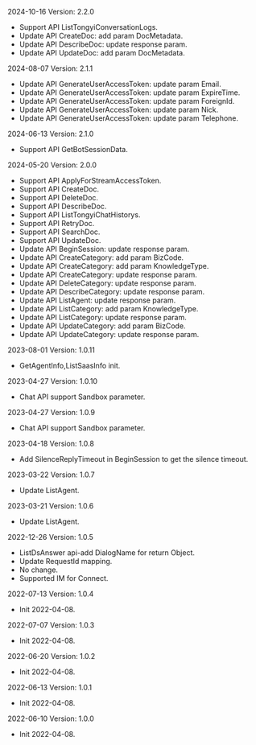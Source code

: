 2024-10-16 Version: 2.2.0
- Support API ListTongyiConversationLogs.
- Update API CreateDoc: add param DocMetadata.
- Update API DescribeDoc: update response param.
- Update API UpdateDoc: add param DocMetadata.


2024-08-07 Version: 2.1.1
- Update API GenerateUserAccessToken: update param Email.
- Update API GenerateUserAccessToken: update param ExpireTime.
- Update API GenerateUserAccessToken: update param ForeignId.
- Update API GenerateUserAccessToken: update param Nick.
- Update API GenerateUserAccessToken: update param Telephone.


2024-06-13 Version: 2.1.0
- Support API GetBotSessionData.


2024-05-20 Version: 2.0.0
- Support API ApplyForStreamAccessToken.
- Support API CreateDoc.
- Support API DeleteDoc.
- Support API DescribeDoc.
- Support API ListTongyiChatHistorys.
- Support API RetryDoc.
- Support API SearchDoc.
- Support API UpdateDoc.
- Update API BeginSession: update response param.
- Update API CreateCategory: add param BizCode.
- Update API CreateCategory: add param KnowledgeType.
- Update API CreateCategory: update response param.
- Update API DeleteCategory: update response param.
- Update API DescribeCategory: update response param.
- Update API ListAgent: update response param.
- Update API ListCategory: add param KnowledgeType.
- Update API ListCategory: update response param.
- Update API UpdateCategory: add param BizCode.
- Update API UpdateCategory: update response param.


2023-08-01 Version: 1.0.11
- GetAgentInfo,ListSaasInfo init.

2023-04-27 Version: 1.0.10
- Chat API support Sandbox parameter.

2023-04-27 Version: 1.0.9
- Chat API support Sandbox parameter.

2023-04-18 Version: 1.0.8
- Add SilenceReplyTimeout in BeginSession to get the silence timeout.

2023-03-22 Version: 1.0.7
- Update ListAgent.

2023-03-21 Version: 1.0.6
- Update ListAgent.

2022-12-26 Version: 1.0.5
- ListDsAnswer api-add DialogName for return Object.
- Update RequestId mapping.
- No change.
- Supported IM for Connect.

2022-07-13 Version: 1.0.4
- Init 2022-04-08.

2022-07-07 Version: 1.0.3
- Init 2022-04-08.

2022-06-20 Version: 1.0.2
- Init 2022-04-08.

2022-06-13 Version: 1.0.1
- Init 2022-04-08.

2022-06-10 Version: 1.0.0
- Init 2022-04-08.

